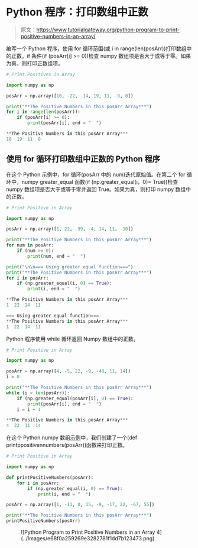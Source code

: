# Python 程序：打印数组中正数

> 原文：<https://www.tutorialgateway.org/python-program-to-print-positive-numbers-in-an-array/>

编写一个 Python 程序，使用 for 循环范围(或 i in range(len(posArr))打印数组中的正数。if 条件(if (posArr[i] >= 0))检查 numpy 数组项是否大于或等于零。如果为真，则打印正数组项。

```py
# Print Positives in Array

import numpy as np

posArr = np.array([10, -22, -14, 19, 11, -9, 0])

print("**The Positive Numbers in this posArr Array***")
for i in range(len(posArr)):
    if (posArr[i] >= 0):
        print(posArr[i], end = "  ")
```

```py
**The Positive Numbers in this posArr Array***
10  19  11  0 
```

## 使用 for 循环打印数组中正数的 Python 程序

在这个 Python 示例中，for 循环(posArr 中的 num)迭代原始值。在第二个 for 循环中，numpy greater_equal 函数(if (np.greater_equal(i，0)= True))检查 numpy 数组项是否大于或等于零并返回 True。如果为真，则打印 numpy 数组中的正数。

```py
# Print Positive in Array

import numpy as np

posArr = np.array([1, 22, -99, -4, 14, 11, -10])

print("**The Positive Numbers in this posArr Array***")
for num in posArr:
    if (num >= 0):
        print(num, end = "  ")

print("\n\n=== Using greater equal function===")
print("**The Positive Numbers in this posArr Array***")
for i in posArr:
    if (np.greater_equal(i, 0) == True):
        print(i, end = "  ")
```

```py
**The Positive Numbers in this posArr Array***
1  22  14  11  

=== Using greater equal function===
**The Positive Numbers in this posArr Array***
1  22  14  11 
```

Python 程序使用 while 循环返回 Numpy 数组中的正数。

```py
# Print Positive in Array

import numpy as np

posArr = np.array([4, -5, 22, -9, -48, 11, 14])
i = 0

print("**The Positive Numbers in this posArr Array***")
while (i < len(posArr)):
    if (np.greater_equal(posArr[i], 0) == True):
        print(posArr[i], end = "  ")
    i = i + 1
```

```py
**The Positive Numbers in this posArr Array***
4  22  11  14 
```

在这个 Python numpy 数组[示例](https://www.tutorialgateway.org/python-programming-examples/)中，我们创建了一个(def printppositivennumbers(posArr))函数来打印正数。

```py
# Print Positive in Array

import numpy as np

def printPositiveNumbers(posArr):
    for i in posArr:
        if (np.greater_equal(i, 0) == True):
            print(i, end = "  ")

posArr = np.array([1, -11, 0, 15, -9, -17, 22, -67, 55])

print("**The Positive Numbers in this posArr Array***")
printPositiveNumbers(posArr)
```

<figure class="wp-block-image size-large">![Python Program to Print Positive Numbers in an Array 4](../Images/e68f0a259269e3282781f1dd7b123473.png)</figure>